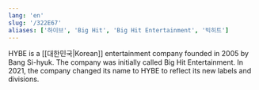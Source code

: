 ```yaml
---
lang: 'en'
slug: '/322E67'
aliases: ['하이브', 'Big Hit', 'Big Hit Entertainment', '빅히트']
---
```


HYBE is a [[대한민국|Korean]] entertainment company founded in 2005 by Bang Si-hyuk. The company was initially called Big Hit Entertainment. In 2021, the company changed its name to HYBE to reflect its new labels and divisions.
